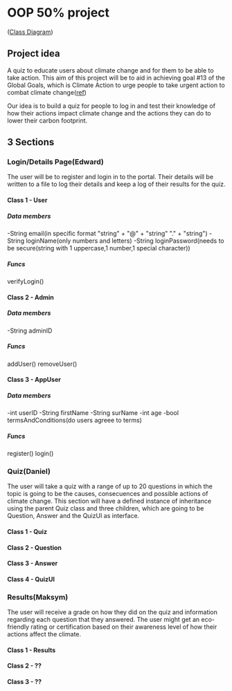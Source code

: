 # OOP 50% project
([Class Diagram](https://lucid.app/lucidchart/504d4fb6-3541-4ce5-b555-7d42c2ca3be7/edit?viewport_loc=-11%2C-11%2C2219%2C1067%2C0_0&invitationId=inv_bc6a68d9-ba3c-4121-86a5-77b80a45d6e5))
## Project idea

A quiz to educate users about climate change and for them to be able to take action. This aim of this project will be to aid in achieving goal #13 of the Global Goals, which is Climate Action to urge people to take urgent action to combat climate change([ref](https://www.globalgoals.org/goals/13-climate-action/))

Our idea is to build a quiz for people to log in and test their knowledge of how their actions impact climate change and the actions they can do to lower their carbon footprint.

## 3 Sections

### Login/Details Page(Edward)

The user will be to register and login in to the portal. Their details will be written to a file to log their details and keep a log of their results for the quiz.

#### Class 1 - User
##### Data members
-String email(in specific format "string" + "@" + "string" "." + "string")
-String loginName(only numbers and letters)
-String loginPassword(needs to be secure(string with 1 uppercase,1 number,1 special character))
##### Funcs
verifyLogin()

#### Class 2 - Admin
##### Data members
-String adminID
##### Funcs
addUser()
removeUser()

#### Class 3 - AppUser
##### Data members
-int userID
-String firstName
-String surName
-int age
-bool termsAndConditions(do users agreee to terms)
##### Funcs
register()
login()

### Quiz(Daniel)

The user will take a quiz with a range of up to 20 questions in which the topic is going to be the causes, consecuences and possible actions of climate change. This section will have a defined instance of inheritance using the parent Quiz class and three children, which are going to be Question, Answer and the QuizUI as interface.

#### Class 1 - Quiz

#### Class 2 - Question

#### Class 3 - Answer

#### Class 4 - QuizUI

### Results(Maksym)

The user will receive a grade on how they did on the quiz and information regarding each question that they answered. The user might get an eco-friendly rating or certification based on their awareness level of how their actions affect the climate.

#### Class 1 - Results

#### Class 2 - ??

#### Class 3 - ??

